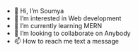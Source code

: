 - 👋 Hi, I’m Soumya
- 👀 I’m interested in Web development
- 🌱 I’m currently learning MERN
- 💞️ I’m looking to collaborate on Anybody
- 📫 How to reach me text a message

<!---
itzzsoumya/itzzsoumya is a ✨ special ✨ repository because its `README.md` (this file) appears on your GitHub profile.
You can click the Preview link to take a look at your changes.
--->
